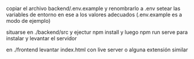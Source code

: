 copiar el archivo backend/.env.example y renombrarlo a .env
setear las variables de entorno en ese a los valores adecuados (.env.example es a modo de ejemplo)

situarse en ./backend/src y ejectur npm install y luego npm run serve para instalar y levantar el servidor

en ./frontend levantar index.html con live server o alguna extensión similar